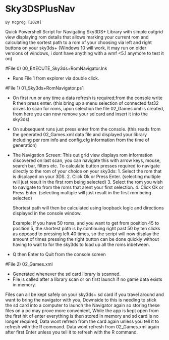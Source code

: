 # Sky3DSPlusNav
	By Mcgrog [2020]

Quick Powershell Script for Navigating Sky3DS+ Library with simple outgrid view displaying rom details that allows marking your current rom and calculating the sortest path to a rom of your choosing via left and right buttons on your sky3ds+
(Windows 10 will work, it may run on older versions of windows, i dont have anything with a wmf <5.1 anymore to test it on)

#File 0)	00_EXECUTE_Sky3ds+RomNavigator.lnk
 - Runs File 1 from explorer via double click.

#File 1)	01_Sky3ds+RomNavigator.ps1
 - On first run or any time a data refresh is required;from the console write R then press enter. (this bring up a menu selection of connected fat32 drives to scan for roms, upon selection the file 02_Games.xml is created, from here you can now remove your sd card and insert it into the sky3ds)
 - On subsequent runs just press enter from the console. (this reads from the generated 02_Games.xml data file and displayed your library including per rom info and config.cfg information from the time of generation)
 
 - The Navigation Screen:
	This out grid view displays rom information discovered on last scan, you can navigate this with arrow keys, mouse, search bar, filters etc.
	To calculate button presses required to navigate directly to the rom of your choice on your sky3ds:
		1. Select the rom that is displayed on your 3DS.
		2. Click Ok or Press Enter.
			(selecting multiple will just result in the first rom being selected)
		3. Select the rom you wish to navigate to from the roms that arent your first selection.
		4. Click Ok or Press Enter.
			(selecting multiple will just result in the first rom being selected)
	
	Shortest path will then be calculated using loopback logic and directions displayed in the console window.

	Example:
		If you have 50 roms, and you want to get from position 45 to position 5,
		the shortest path is by continuing right past 50 by ten clicks as opposed to pressing left 40 times,
		so the script will now display the amount of times pressing the right button can be done quickly without having to wait to for the sky3ds to load up all the roms inbetween.

 - Q then Enter to Quit from the console screen

#File 2)	02_Games.xml
 - Generated whenever the sd card library is scanned.
 - File is called after a library scan or on first launch if no game data exists in memory.

Files can all be kept safely on your sky3ds+ sd card if you travel around and want to bring the navigator with you,
Downside to this is needing to stick the sd card into a computer to launch the Navigator again so storing these files on a pc may prove more convenient,
While the app is kept open from the first hit of enter everything is then stored in memory and sd card is no longer required,
Data wont refresh from the card again unless you tell it to refresh with the R command.
Data wont refresh from 02_Games.xml again after first Enter unless you tell it to refresh with the R command.
